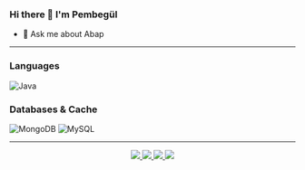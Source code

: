 ### Hi there 👋 I'm Pembegül

- 💬 Ask me about Abap

<!--
**pembegulyesiloz/pembegulyesiloz** is a ✨ _special_ ✨ repository because its `README.md` (this file) appears on your GitHub profile.

Here are some ideas to get you started:

- 🔭 I’m currently working on ...
- 👯 I’m looking to collaborate on ...
- 🤔 I’m looking for help with ...
- 💬 Ask me about ...
- 📫 How to reach me: ...
- 😄 Pronouns: ...
- ⚡ Fun fact: ...
-->
---

### Languages
![Java](https://img.shields.io/badge/java-%23ED8B00.svg?style=for-the-badge&logo=java&logoColor=white)

### Databases & Cache
![MongoDB](https://img.shields.io/badge/MongoDB-%234ea94b.svg?style=for-the-badge&logo=mongodb&logoColor=white) 
![MySQL](https://img.shields.io/badge/mysql-%2300000f.svg?style=for-the-badge&logo=mysql&logoColor=white)

---
  <p align="center">
    <a href="https://github.com/pembegulyesiloz">
      <img src="http://github-profile-summary-cards.vercel.app/api/cards/profile-details?username=pembegulyesiloz&theme=github_dark" />
    </a>
    <a href="https://github.com/pembegulyesiloz">
      <img src="https://github-readme-streak-stats.herokuapp.com?user=pembegulyesiloz&theme=github_dark&hide_border=true" />
    </a>
    <a href="https://github.com/pembegulyesiloz">
    <img src="http://github-profile-summary-cards.vercel.app/api/cards/stats?username=pembegulyesiloz&theme=github_dark" />
    </a>
    <a href="https://github.com/pembegulyesiloz">
    <img src="https://github-readme-stats.vercel.app/api/top-langs/?username=pembegulyesiloz&langs_count=7&card_width=800&theme=github_dark&hide_border=true&hide=makefile,cmake,c,html,css,blade" />
    </a>
  </p>
